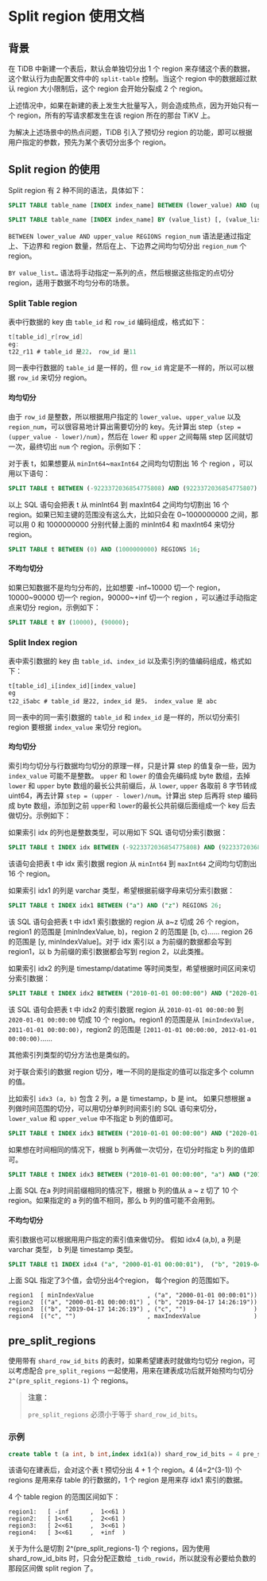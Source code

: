 # Split region 使用文档

## 背景

在 TiDB 中新建一个表后，默认会单独切分出 1 个 region 来存储这个表的数据，这个默认行为由配置文件中的 `split-table` 控制。当这个 region 中的数据超过默认 region 大小限制后，这个 region 会开始分裂成 2 个 region。

上述情况中，如果在新建的表上发生大批量写入，则会造成热点，因为开始只有一个 region，所有的写请求都发生在该 region 所在的那台 TiKV 上。

为解决上述场景中的热点问题，TiDB 引入了预切分 region 的功能，即可以根据用户指定的参数，预先为某个表切分出多个 region。

## Split region 的使用

Split region 有 2 种不同的语法，具体如下：

```sql
SPLIT TABLE table_name [INDEX index_name] BETWEEN (lower_value) AND (upper_value) REGIONS region_num

SPLIT TABLE table_name [INDEX index_name] BY (value_list) [, (value_list)] ...
```

`BETWEEN lower_value AND upper_value REGIONS region_num` 语法是通过指定上、下边界和 region 数量，然后在上、下边界之间均匀切分出 `region_num` 个 region。

`BY value_list…` 语法将手动指定一系列的点，然后根据这些指定的点切分 region，适用于数据不均匀分布的场景。

### Split Table region

表中行数据的 key 由 `table_id` 和 `row_id` 编码组成，格式如下：

```go
t[table_id]_r[row_id]
eg:
t22_r11 # table_id 是22， row_id 是11
```

同一表中行数据的 `table_id` 是一样的，但 `row_id` 肯定是不一样的，所以可以根据 `row_id` 来切分 region。

#### 均匀切分

由于 `row_id` 是整数，所以根据用户指定的 `lower_value`、`upper_value` 以及 `region_num`，可以很容易地计算出需要切分的 key。先计算出 step（`step = (upper_value - lower)/num`），然后在 `lower` 和 `upper` 之间每隔 step 区间就切一次，最终切出 `num` 个 region。示例如下：

对于表 t，如果想要从 `minInt64`~`maxInt64` 之间均匀切割出 16 个 region ，可以用以下语句：

```sql
SPLIT TABLE t BETWEEN (-9223372036854775808) AND (9223372036854775807) REGIONS 16;
```

以上 SQL 语句会把表 t 从 minInt64 到 maxInt64 之间均匀切割出 16 个 region。如果已知主键的范围没有这么大，比如只会在 0~1000000000 之间，那可以用 0 和 1000000000 分别代替上面的 minInt64 和 maxInt64 来切分 region。

```sql
SPLIT TABLE t BETWEEN (0) AND (1000000000) REGIONS 16;
```

#### 不均匀切分

如果已知数据不是均匀分布的，比如想要 -inf~10000 切一个 region，10000~90000 切一个 region，90000~+inf 切一个 region ，可以通过手动指定点来切分 region，示例如下：

```sql
SPLIT TABLE t BY (10000), (90000);
```

### Split Index region

表中索引数据的 key 由 `table_id`、`index_id` 以及索引列的值编码组成，格式如下：

```
t[table_id]_i[index_id][index_value]
eg
t22_i5abc # table_id 是22, index_id 是5， index_value 是 abc 
```

同一表中的同一索引数据的 `table_id` 和 `index_id` 是一样的，所以切分索引 region 要根据 `index_value` 来切分 region。

#### 均匀切分

索引均匀切分与行数据均匀切分的原理一样，只是计算 step 的值复杂一些，因为 `index_value` 可能不是整数。 `upper` 和 `lower` 的值会先编码成 byte 数组，去掉 `lower` 和 `upper` byte 数组的最长公共前缀后，从 `lower`, `upper` 各取前 8 字节转成 uint64，再去计算 `step = (upper - lower)/num`。计算出 step 后再将 step 编码成 byte
数组，添加到之前 `upper`和 `lower`的最长公共前缀后面组成一个 key 后去做切分。示例如下：

如果索引 idx 的列也是整数类型，可以用如下 SQL 语句切分索引数据：

```sql
SPLIT TABLE t INDEX idx BETWEEN (-9223372036854775808) AND (9223372036854775807) REGIONS 16;
```

该语句会把表 t 中 idx 索引数据 region 从 `minInt64` 到 `maxInt64` 之间均匀切割出 16 个 region。

如果索引 idx1 的列是 varchar 类型，希望根据前缀字母来切分索引数据：

```sql
SPLIT TABLE t INDEX idx1 BETWEEN ("a") AND ("z") REGIONS 26;
```

该 SQL 语句会把表 t 中 idx1 索引数据的 region 从 a~z 切成 26 个 region，region1 的范围是 [minIndexValue, b)，region 2 的范围是 [b, c)...... region 26 的范围是 [y, minIndexValue]。对于 idx 索引以 a 为前缀的数据都会写到 region1，以 b 为前缀的索引数据都会写到 region 2，以此类推。

如果索引 idx2 的列是 timestamp/datatime 等时间类型，希望根据时间区间来切分索引数据：

```sql
SPLIT TABLE t INDEX idx2 BETWEEN ("2010-01-01 00:00:00") AND ("2020-01-01 00:00:00") REGIONS 10;

```

该 SQL 语句会把表 t 中 idx2 的索引数据 region 从 `2010-01-01 00:00:00` 到  `2020-01-01 00:00:00` 切成 10 个 region。region1 的范围是从 `[minIndexValue,  2011-01-01 00:00:00)`，region2 的范围是 `[2011-01-01 00:00:00, 2012-01-01 00:00:00)`......

其他索引列类型的切分方法也是类似的。

对于联合索引的数据 region 切分，唯一不同的是指定的值可以指定多个 column 的值。

比如索引 `idx3 (a, b)` 包含 2 列，a 是 timestamp，b 是 int。 如果只想根据 a 列做时间范围的切分，可以用切分单列时间索引的 SQL 语句来切分，`lower_value` 和 `upper_velue` 中不指定 b 列的值即可。

```sql
SPLIT TABLE t INDEX idx3 BETWEEN ("2010-01-01 00:00:00") AND ("2020-01-01 00:00:00") REGIONS 10;

```

如果想在时间相同的情况下，根据 b 列再做一次切分，在切分时指定 b 列的值即可。

```sql
SPLIT TABLE t INDEX idx3 BETWEEN ("2010-01-01 00:00:00", "a") AND ("2010-01-01 00:00:00", "z") REGIONS 10;
```

上面 SQL 在a 列时间前缀相同的情况下，根据 b 列的值从 a ~ z 切了 10 个 region。如果指定的 a 列的值不相同，那么 b 列的值可能不会用到。

#### 不均匀切分

索引数据也可以根据用用户指定的索引值来做切分。
假如 idx4 (a,b), a 列是 varchar 类型， b 列是 timestamp 类型。

```sql
SPLIT TABLE t1 INDEX idx4 ("a", "2000-01-01 00:00:01"),  ("b", "2019-04-17 14:26:19"),  ("c", "");  

```

上面 SQL 指定了3个值，会切分出4个region， 每个region 的范围如下。

```
region1  [ minIndexValue               , ("a", "2000-01-01 00:00:01"))
region2  [("a", "2000-01-01 00:00:01") , ("b", "2019-04-17 14:26:19"))
region3  [("b", "2019-04-17 14:26:19") , ("c", "")                   )
region4  [("c", "")                    , maxIndexValue               )
```

## pre_split_regions

使用带有 `shard_row_id_bits` 的表时，如果希望建表时就做均匀切分 region，可以考虑配合 `pre_split_regions` 一起使用，用来在建表成功后就开始预均匀切分 `2^(pre_split_regions-1)` 个 regions。

> **注意：**
>
> `pre_split_regions` 必须小于等于 `shard_row_id_bits`。

### 示例

```sql
create table t (a int, b int,index idx1(a)) shard_row_id_bits = 4 pre_split_regions=3;
```

该语句在建表后，会对这个表 t 预切分出 4 + 1 个 region。4 (4=2^(3-1)) 个 regions 是用来存 table 的行数据的，1 个 region 是用来存 idx1 索引的数据。

4 个 table region 的范围区间如下：

```
region1:   [ -inf      ,  1<<61 )  
region2:   [ 1<<61     ,  2<<61 )
region3:   [ 2<<61     ,  3<<61 )
region4:   [ 3<<61     ,  +inf  )
```

关于为什么是切割 2^(pre_split_regions-1) 个 regions，因为使用 shard_row_id_bits 时，只会分配正数给 `_tidb_rowid`，所以就没有必要给负数的那段区间做 split region 了。
